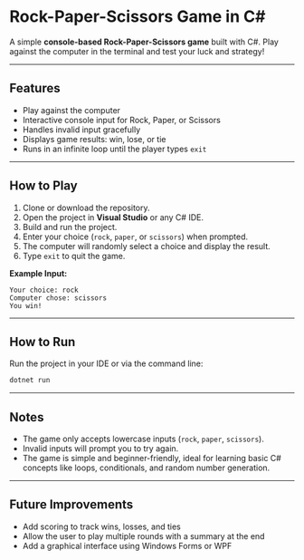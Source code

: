 # Rock-Paper-Scissors Game in C#

A simple **console-based Rock-Paper-Scissors game** built with C#. Play against the computer in the terminal and test your luck and strategy!

---

## Features

- Play against the computer  
- Interactive console input for Rock, Paper, or Scissors  
- Handles invalid input gracefully  
- Displays game results: win, lose, or tie  
- Runs in an infinite loop until the player types `exit`  

---

## How to Play

1. Clone or download the repository.  
2. Open the project in **Visual Studio** or any C# IDE.  
3. Build and run the project.  
4. Enter your choice (`rock`, `paper`, or `scissors`) when prompted.  
5. The computer will randomly select a choice and display the result.  
6. Type `exit` to quit the game.  

**Example Input:**

```
Your choice: rock
Computer chose: scissors
You win!
```

---

## How to Run

Run the project in your IDE or via the command line:

```bash
dotnet run
```

---

## Notes

- The game only accepts lowercase inputs (`rock`, `paper`, `scissors`).  
- Invalid inputs will prompt you to try again.  
- The game is simple and beginner-friendly, ideal for learning basic C# concepts like loops, conditionals, and random number generation.  

---

## Future Improvements

- Add scoring to track wins, losses, and ties  
- Allow the user to play multiple rounds with a summary at the end  
- Add a graphical interface using Windows Forms or WPF  

